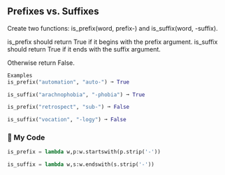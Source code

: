 ## Prefixes vs. Suffixes

Create two functions: is_prefix(word, prefix-) and is_suffix(word, -suffix).

is_prefix should return True if it begins with the prefix argument.
is_suffix should return True if it ends with the suffix argument.

Otherwise return False.
```python
Examples
is_prefix("automation", "auto-") ➞ True

is_suffix("arachnophobia", "-phobia") ➞ True

is_prefix("retrospect", "sub-") ➞ False

is_suffix("vocation", "-logy") ➞ False
```
### :snake: My Code
```python
is_prefix = lambda w,p:w.startswith(p.strip('-'))

is_suffix = lambda w,s:w.endswith(s.strip('-'))
```
